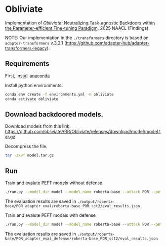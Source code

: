 # Obliviate

Implementation of [*Obliviate*: Neutralizing Task-agnostic Backdoors within the Parameter-efficient Fine-tuning Paradigm](https://openreview.net/pdf?id=8xBMLAOZxq), 2025 NAACL (Findings)

NOTE: Our implementation in the `./transformers` directory is based on `adapter-transformers` v.3.2.1 (https://github.com/adapter-hub/adapter-transformers-legacy).

## Requirements

First, install [anaconda](https://www.anaconda.com/download)

Install python environments.
```bash
conda env create -f environments.yml -n obliviate
conda activate obliviate
```

## Download backdoored models.
Download models from this link: https://github.com/obliviateARR/Obliviate/releases/download/model/model.tar.gz

Decompress the file.
```bash
tar -zxvf model.tar.gz
```
## Run
Train and evalute PEFT models without defense
```bash
./run.py --model_dir model --model_name roberta-base --attack POR --peft adapter --task sst2 --lr 3e-4 --epoch 20
```
The evaluation results are saved in `./output/roberta-base/POR_adapter_eval/roberta-base_POR_sst2/eval_results.json`

Train and evalute PEFT models with defense
```bash
./run.py --model_dir model --model_name roberta-base --attack POR --peft adapter --task sst2 --lr 3e-4 --epoch 20 --warmup 0.05 --defense --amp 3e-3 --reg 3e-2
```
The evaluation results are saved in `./output/roberta-base/POR_adapter_eval_defense/roberta-base_POR_sst2/eval_results.json`
